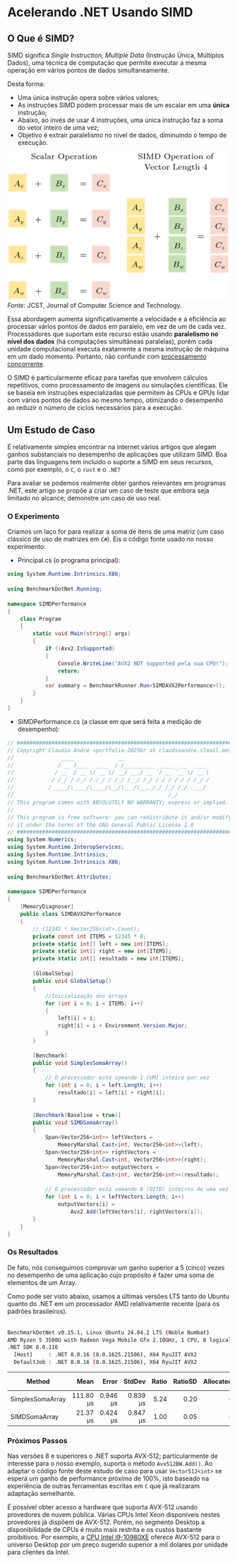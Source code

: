 # Acelerando .NET Usando SIMD

## O Que é SIMD?

SIMD significa _Single Instruction, Multiple Data_ (Instrução Única, Múltiplos Dados), uma técnica de computação que
permite executar a mesma operação em vários pontos de dados simultaneamente.

Desta forma:

- Uma única instrução opera sobre vários valores;
- As instruções SIMD podem processar mais de um escalar em uma **única** instrução;
- Abaixo, ao invés de usar 4 instruções, uma única instrução faz a soma do vetor inteiro de uma vez;
- Objetivo é extrair paralelismo no nível de dados, diminuindo o tempo de execução.

![SIMD](simd.jpeg) \
_Fonte_: JCST, Journal of Computer Science and Technology.

Essa abordagem aumenta significativamente a velocidade e a eficiência ao processar vários pontos de dados em paralelo,
em vez de um de cada vez. Processadores que suportam este recurso estão usando **paralelismo no nível dos dados** (há
computações simultâneas paralelas), porém cada unidade computacional executa exatamente a mesma instrução de máquina em
um dado momento. Portanto, não confundir com
[processamento concorrente](https://en.wikipedia.org/wiki/Concurrent_computing).

O SIMD é particularmente eficaz para tarefas que envolvem cálculos repetitivos, como processamento de imagens ou
simulações científicas. Ele se baseia em instruções especializadas que permitem às CPUs e GPUs lidar com vários pontos
de dados ao mesmo tempo, otimizando o desempenho ao reduzir o número de ciclos necessários para a execução.

## Um Estudo de Caso

É relativamente simples encontrar na internet vários artigos que alegam ganhos substanciais no desempenho de aplicações
que utilizam SIMD. Boa parte das linguagens tem incluído o suporte a SIMD em seus recursos, como por exemplo, o `C`, o
`rust` e o `.NET`

Para avaliar se podemos realmente obter ganhos relevantes em programas .NET, este artigo se propõe a criar um caso de
teste que embora seja limitado no alcance, demonstre um caso de uso real.

### O Experimento

Criamos um laço for para realizar a soma de itens de uma matriz (um caso clássico de uso de matrizes em `C#`). Eis o
código fonte usado no nosso experimento:

- Principal.cs (o programa principal):

```C#
using System.Runtime.Intrinsics.X86;

using BenchmarkDotNet.Running;

namespace SIMDPerformance
{
    class Program
    {
        static void Main(string[] args)
        {
            if (!Avx2.IsSupported)
            {
                Console.WriteLine("AVX2 NOT supported pela sua CPU!");
                return;
            }
            var summary = BenchmarkRunner.Run<SIMDAVX2Performance>();
        }
    }
}
```

- SIMDPerformance.cs (a classe em que será feita a medição de desempenho):

```C#
// #######################################################################
// Copyright Claudio André <portfolio-2025br at claudioandre.slmail.me>
//               ____              __
//              / __ )____  ____  / /__________ _____ ___  ____
//             / __  / __ \/ __ \/ __/ ___/ __ `/ __ `__ \/ __ \
//            / /_/ / /_/ / /_/ / /_/ /__/ /_/ / / / / / / /_/ /
//           /_____/\____/\____/\__/\___/\__,_/_/ /_/ /_/ .___/
//                                                 /_/
// This program comes with ABSOLUTELY NO WARRANTY; express or implied.
//
// This program is free software: you can redistribute it and/or modify
// it under the terms of the GNU General Public License 2.0
// #######################################################################
using System.Numerics;
using System.Runtime.InteropServices;
using System.Runtime.Intrinsics;
using System.Runtime.Intrinsics.X86;

using BenchmarkDotNet.Attributes;

namespace SIMDPerformance
{
    [MemoryDiagnoser]
    public class SIMDAVX2Performance
    {
        // (12345 * Vector256<int>.Count);
        private const int ITEMS = 12345 * 8;
        private static int[] left = new int[ITEMS];
        private static int[] right = new int[ITEMS];
        private static int[] resultado = new int[ITEMS];

        [GlobalSetup]
        public void GlobalSetup()
        {
            //Inicialização dos arrays
            for (int i = 0; i < ITEMS; i++)
            {
                left[i] = i;
                right[i] = i + Environment.Version.Major;
            }
        }

        [Benchmark]
        public void SimplesSomaArray()
        {
            // O processador está somando 1 (UM) inteiro por vez
            for (int i = 0; i < left.Length; i++)
                resultado[i] = left[i] + right[i];
        }

        [Benchmark(Baseline = true)]
        public void SIMDSomaArray()
        {
            Span<Vector256<int>> leftVectors =
                MemoryMarshal.Cast<int, Vector256<int>>(left);
            Span<Vector256<int>> rightVectors =
                MemoryMarshal.Cast<int, Vector256<int>>(right);
            Span<Vector256<int>> outputVectors =
                MemoryMarshal.Cast<int, Vector256<int>>(resultado);

            // O processador está somando 8 (OITO) inteiros de uma vez
            for (int i = 0; i < leftVectors.Length; i++)
                outputVectors[i] =
                    Avx2.Add(leftVectors[i], rightVectors[i]);
        }
    }
}
```

### Os Resultados

De fato, nós conseguimos comprovar um ganho superior a 5 (cinco) vezes no desempenho de uma aplicação cujo propósito é
fazer uma soma de elementos de um Array.

Como pode ser visto abaixo, usamos a últimas versões LTS tanto do Ubuntu quanto do .NET em um processador AMD
relativamente recente (para os padrões brasileiros).

```sh

BenchmarkDotNet v0.15.1, Linux Ubuntu 24.04.2 LTS (Noble Numbat)
AMD Ryzen 5 3500U with Radeon Vega Mobile Gfx 2.10GHz, 1 CPU, 8 logical and 4 physical cores
.NET SDK 8.0.116
  [Host]     : .NET 8.0.16 (8.0.1625.21506), X64 RyuJIT AVX2
  DefaultJob : .NET 8.0.16 (8.0.1625.21506), X64 RyuJIT AVX2

```

| Method           |      Mean |    Error |   StdDev | Ratio | RatioSD | Allocated | Alloc Ratio |
| ---------------- | --------: | -------: | -------: | ----: | ------: | --------: | ----------: |
| SimplesSomaArray | 111.80 μs | 0.946 μs | 0.839 μs |  5.24 |    0.20 |         - |          NA |
| SIMDSomaArray    |  21.37 μs | 0.424 μs | 0.847 μs |  1.00 |    0.05 |         - |          NA |

### Próximos Passos

Nas versões 8 e superiores o .NET suporta AVX-512; particularmente de interesse para o nosso exemplo, suporta o método
`Avx512BW.Add()`. Ao adaptar o código fonte deste estudo de caso para usar `Vector512<int>` se espera um ganho de
performance próximo de 100%, isto baseado na experiência de outras ferramentas escritas em `C` que já realizaram
adaptação semelhante.

É possível obter acesso a hardware que suporta AVX-512 usando provedores de nuvem pública. Várias CPUs Intel Xeon
disponíveis nestes provedores já dispõem de AVX-512. Porém, no segmento Desktop a disponibilidade de CPUs é muito mais
restrita e os custos bastante proibitivos. Por exemplo, a
[CPU Intel i9-10980XE](https://www.intel.com.br/content/www/br/pt/products/sku/198017/intel-core-i910980xe-extreme-edition-processor-24-75m-cache-3-00-ghz/specifications.html)
oferece AVX-512 para o universo Desktop por um preço sugerido superior a mil dolares por unidade para clientes da Intel.
